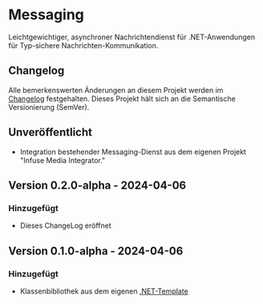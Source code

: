 # Messaging

Leichtgewichtiger, asynchroner Nachrichtendienst für .NET-Anwendungen für Typ-sichere Nachrichten-Kommunikation.

## Changelog

Alle bemerkenswerten Änderungen an diesem Projekt werden im [Changelog](docs/Changelog.md) festgehalten. Dieses Projekt hält sich an die Semantische Versionierung (SemVer).

## Unveröffentlicht

- Integration bestehender Messaging-Dienst aus dem eigenen Projekt "Infuse Media Integrator."

## Version 0.2.0-alpha - 2024-04-06

### Hinzugefügt

- Dieses ChangeLog eröffnet

## Version 0.1.0-alpha - 2024-04-06

### Hinzugefügt

- Klassenbibliothek aus dem eigenen [.NET-Template](https://github.com/kurmann/Templates)
